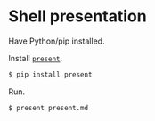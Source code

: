 # Shell presentation

Have Python/pip installed.

Install [`present`](https://pypi.org/project/present/).

```sh
$ pip install present
```

Run.

```sh
$ present present.md
```
